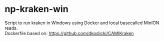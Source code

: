 # np-kraken-win
Script to run kraken in Windows using Docker and local basecalled MinION reads.  
Dockerfile based on: https://github.com/dkoslicki/CAMIKraken
